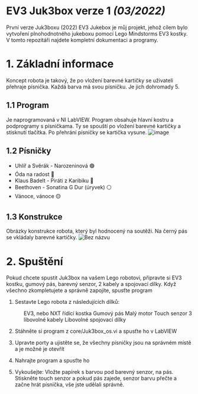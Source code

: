 # EV3 Juk3box verze 1 *(03/2022)*
První verze Juk3boxu (2022)
EV3 Jukebox je můj projekt, jehož cílem bylo vytvoření plnohodnotného jukeboxu pomocí Lego Mindstorms EV3 kostky. V tomto repozitáři najdete kompletní dokumentaci a programy.  
# 1. Základní informace  
Koncept robota je takový, že po vložení barevné kartičky se uživateli přehraje písnička. Každá barva má svou písničku. Je jich dohromady 5.
## 1.1 Program  
Je naprogramovaná v NI LabVIEW. Program obsahuje hlavní kostru a podprogramy s písničkama. Ty se spouští po vložení barevné kartičky a stisknutí tlačítka. Po přehrání písničky se kartička vysune.
![image](https://github.com/user-attachments/assets/3ccd3016-919b-4a3c-a7b9-038b3d1bcd83)

## 1.2 Písničky  
<ul>
  <li>Uhlíř a Svěrák - Narozeninová 🟢</li>
  <li>Óda na radost 🔴</li>
  <li>Klaus Badelt - Piráti z Karibiku 🔵</li>
  <li>Beethoven - Sonatina G Dur (úryvek) ⚪</li>
  <li>Vánoce, vánoce 🟡</li>
</ul>  

## 1.3 Konstrukce 
Obrázky konstrukce robota, který byl hodnocený na soutěži. Na černý pás se vkládaly barevné kartičky.
![Bez názvu](https://github.com/user-attachments/assets/658cba32-53fe-4e7d-b60e-6aeb5e037f01)

# 2. Spuštění 
Pokud chcete spustit Juk3box na vašem Lego robotovi, připravte si EV3 kostku, gumový pás, barevný senzor, 2 kabely a spojovací dílky. Když všechno zkompletujete a správně zapojíte, spusťte program
1. Sestavte Lego robota z následujících dílků:
   <ul>
     <il>EV3, nebo NXT řídící kostka</il>
     <il>Gumový pás</il>
     <il>Malý motor</il>
     <il>Touch senzor</il>
     <il>3 libovolné kabely</il>
     <il>Libovolné spojovací dílky</il>
   </ul>

2. Stáhněte si program z core/Juk3box_os.vi a spusťte ho v LabVIEW
3. Upravte porty a ujistěte se, že všechny písničky jsou na správném místě a je možné je otevřít
4. Nahrajte program a spusťte ho
5. Vykoušejte: Vložte papírek s barvou pod barevný senzor, na pás. Stiskněte touch senzor a pokud pás zajede, senzor barvu přečte a začne hrát písnička, vše jste udělali správně.
   
